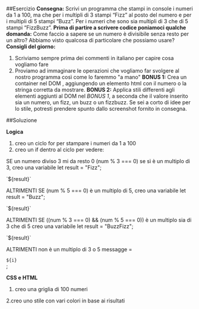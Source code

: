 ##Esercizio
**Consegna:**
Scrivi un programma che stampi in console i numeri da 1 a 100,
ma che per i multipli di 3 stampi “Fizz” al posto del numero e per i multipli di 5 stampi “Buzz”.
Per i numeri che sono sia multipli di 3 che di 5 stampi “FizzBuzz”.
**Prima di partire a scrivere codice poniamoci qualche domanda:**
Come faccio a sapere se un numero è divisibile senza resto per un altro?
Abbiamo visto qualcosa di particolare che possiamo usare?
**Consigli del giorno:**

1.  Scriviamo sempre prima dei commenti in italiano per capire cosa vogliamo fare
2.  Proviamo ad immaginare le operazioni che vogliamo far svolgere al nostro programma così come lo faremmo "a mano"
    **BONUS 1:**
    Crea un container nel DOM , aggiungendo un elemento html con il numero o la stringa corretta da mostrare.
    **BONUS 2:**
    Applica stili differenti agli elementi aggiunti al DOM nel _BONUS 1_, a seconda che il valore inserito sia un numero, un fizz, un buzz o un fizzbuzz.
    Se sei a corto di idee per lo stile, potresti prendere spunto dallo screenshot fornito in consegna.

##Soluzione

**Logica**

1. creo un ciclo for per stampare i numeri da 1 a 100
2. creo un if dentro al ciclo per vedere:

SE un numero diviso 3 mi da resto 0 (num % 3 === 0) se sì è un multiplo di 3,
creo una variabile let result = "Fizz";

<div classe="(result)">`${result}`</div>

ALTRIMENTI SE (num % 5 === 0) è un multiplo di 5,
creo una variabile let result = "Buzz";

<div classe="(result)">`${result}`</div>

ALTRIMENTI SE ((num % 3 === 0) && (num % 5 === 0)) è un multiplo sia di 3 che di 5
creo una variabile let result = "BuzzFizz";

<div classe="(result)">`${result}`</div>

ALTRIMENTI non è un multiplo di 3 o 5
messagge = <div>`${i}`</div>;

**CSS e HTML**

1. creo una griglia di 100 numeri

2.creo uno stile con vari colori in base ai risultati

